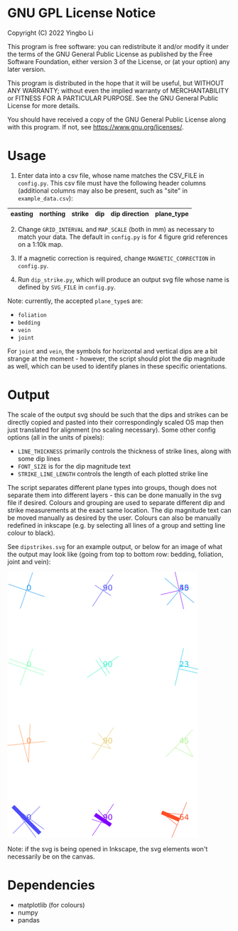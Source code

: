 # GNU GPL License Notice
Copyright (C) 2022  Yingbo Li

This program is free software: you can redistribute it and/or modify
it under the terms of the GNU General Public License as published by
the Free Software Foundation, either version 3 of the License, or
(at your option) any later version.

This program is distributed in the hope that it will be useful,
but WITHOUT ANY WARRANTY; without even the implied warranty of
MERCHANTABILITY or FITNESS FOR A PARTICULAR PURPOSE.  See the
GNU General Public License for more details.

You should have received a copy of the GNU General Public License
along with this program.  If not, see <https://www.gnu.org/licenses/>.
# Usage
1) Enter data into a csv file, whose name matches the CSV_FILE in `config.py`. This csv file must have the following header columns (additional columns may also be present, such as "site" in `example_data.csv`):

|easting|northing|strike|dip|dip direction|plane_type|
|-------|--------|------|---|-------------|----------|

2) Change `GRID_INTERVAL` and `MAP_SCALE` (both in mm) as necessary to match your data. The default in `config.py` is for 4 figure grid references on a 1:10k map.

3) If a magnetic correction is required, change `MAGNETIC_CORRECTION` in `config.py`.

4) Run `dip_strike.py`, which will produce an output svg file whose name is defined by `SVG_FILE` in `config.py`.

Note: currently, the accepted `plane_type`s are:
- `foliation`
- `bedding`
- `vein`
- `joint`

For `joint` and `vein`, the symbols for horizontal and vertical dips are a bit strange at the moment - however, the script should plot the dip magnitude as well, which can be used to identify planes in these specific orientations.
# Output
The scale of the output svg should be such that the dips and strikes can be directly copied and pasted into their correspondingly scaled OS map then just translated for alignment (no scaling necessary). Some other config options (all in the units of pixels):
- `LINE_THICKNESS` primarily controls the thickness of strike lines, along with some dip lines
- `FONT_SIZE` is for the dip magnitude text
- `STRIKE_LINE_LENGTH` controls the length of each plotted strike line

The script separates different plane types into groups, though does not separate them into different layers - this can be done manually in the svg file if desired. Colours and grouping are used to separate different dip and strike measurements at the exact same location. The dip magnitude text can be moved manually as desired by the user. Colours can also be manually redefined in inkscape (e.g. by selecting all lines of a group and setting line colour to black).

See `dipstrikes.svg` for an example output, or below for an image of what the output may look like (going from top to bottom row: bedding, foliation, joint and vein):

![Dip and Strike Symbols](./dipstrikes.png)

Note: if the svg is being opened in Inkscape, the svg elements won't necessarily be on the canvas.

# Dependencies
- matplotlib (for colours)
- numpy
- pandas
